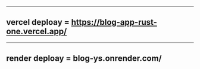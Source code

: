 ------------------------------------------------------------------------------------------------------------------------------------------------------------------------------------------------------------------------------------------------------------------------------------------------------------------------------------------------------------------------------------------------------------------------------------------------------------------------------------------------------------------------------------------------------------------------------------------------------------------------------------------------------------------------
vercel deploay = https://blog-app-rust-one.vercel.app/
------------------------------------------------------------------------------------------------------------------------------------------------------------------------------------------------------------------------------------------------------------------------------------------------------------------------------------------------------------------------------------------------------------------------------------------------
------------------------------------------------------------------------------------------------------------------------------------------------------------------------------------------------------------------------
render deploay = blog-ys.onrender.com/
-----------------------------------------------------------------------------------------------------------------------------------------------------------------------------------------------------------------------------------------------------------------------------------------------------------------------------------------------------------------------------------------------------------------------------------------------------------------------------------------------------------------------------------------------------------------------------------------------------------------------------------------------------------------------
